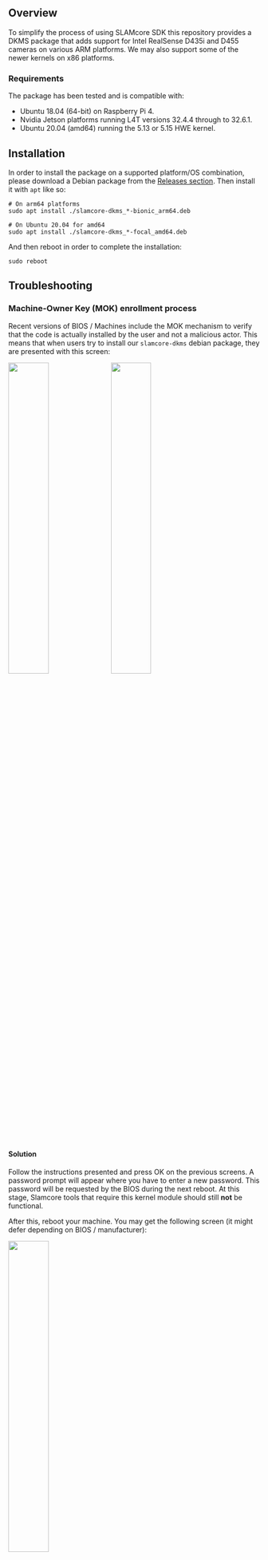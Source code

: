 ## Overview

To simplify the process of using SLAMcore SDK this repository provides a DKMS package that adds support for Intel RealSense D435i and D455 cameras on various ARM platforms. We may also support some of the newer kernels on x86 platforms.

### Requirements

The package has been tested and is compatible with:
* Ubuntu 18.04 (64-bit) on Raspberry Pi 4.
* Nvidia Jetson platforms running L4T versions 32.4.4 through to 32.6.1.
* Ubuntu 20.04 (amd64) running the 5.13 or 5.15 HWE kernel.

## Installation

In order to install the package on a supported platform/OS combination, please download a Debian package from the [Releases section](https://github.com/slamcore/slamcore-dkms/releases). Then install it with `apt` like so:

```
# On arm64 platforms
sudo apt install ./slamcore-dkms_*-bionic_arm64.deb

# On Ubuntu 20.04 for amd64
sudo apt install ./slamcore-dkms_*-focal_amd64.deb
```

And then reboot in order to complete the installation:

```
sudo reboot
```

## Troubleshooting

### Machine-Owner Key (MOK) enrollment process

Recent versions of BIOS / Machines include the MOK mechanism to verify that the code is actually installed by the user and not a malicious actor. This means that when users try to install our `slamcore-dkms` debian package, they are presented with this screen:

<img src="https://user-images.githubusercontent.com/70266392/217847704-4fa122e3-b39a-4a21-844f-a7dc57dfe698.png" width="40%">
<img src="https://user-images.githubusercontent.com/70266392/217847791-fc7737d2-8519-4598-aade-f10940cc8368.png" width="40%">

#### Solution

Follow the instructions presented and press OK on the previous screens. A password prompt will appear where you have to enter a new password. This password will be requested by the BIOS during the next reboot. At this stage, Slamcore tools that require this kernel module should still **not** be functional.

After this, reboot your machine. You may get the following screen (it might defer depending on BIOS / manufacturer):

<img src="https://user-images.githubusercontent.com/70266392/217848566-a6b07803-3866-43d8-8b35-83b276ee7afa.png" width="40%">

Select the "Enroll MOK" option and continue. You will be prompted to enter the password you created previously.

Finally you should reach a screen similar to this:

<img src="https://user-images.githubusercontent.com/70266392/217849173-c31abe6a-4984-4cbf-b238-dda1496642cd.png" width="40%">

Select "Continue boot". Your machine should now boot, and the Slamcore tools should now work as expected with the RealSense camera.

## License

This repository consists of sources from various [Linux kernel](https://developer.nvidia.com/embedded/l4t/r32_release_v6.1/sources/t186/public_sources.tbz2) [trees](http://ports.ubuntu.com/ubuntu-ports/ubuntu-ports/ubuntu-ports/pool/universe) as well as patches that either come directly from or have been modified based on patches from [librealsense2-dkms](https://github.com/IntelRealsense/librealsense).

The Linux kernel sources are covered by a [variety of licenses](https://github.com/torvalds/linux/tree/master/LICENSES).

The udev rules and the patches that come from Intel Realsense are covered by an [Apache 2 license](https://github.com/IntelRealSense/librealsense/blob/master/LICENSE).

Anything else in this repository that does not come from these sources is covered by an [Apache 2 license](https://github.com/slamcore/slamcore-dkms/blob/master/LICENSE.md).
